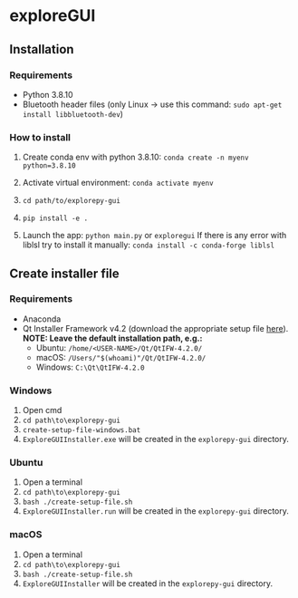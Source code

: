 # exploreGUI

## Installation
### Requirements
 - Python 3.8.10
 - Bluetooth header files (only Linux -> use this command: `sudo apt-get install libbluetooth-dev`)

### How to install

1. Create conda env with python 3.8.10:  `conda create -n myenv python=3.8.10`
2. Activate virtual environment: `conda activate myenv`
3. `cd path/to/explorepy-gui`
4. `pip install -e .`

5. Launch the app: `python main.py` or `exploregui`
If there is any error with liblsl try to install it manually: `conda install -c conda-forge liblsl`

## Create installer file
### Requirements
 - Anaconda
 - Qt Installer Framework v4.2 (download the appropriate setup file 
[here](https://download.qt.io/official_releases/qt-installer-framework/4.2.0/)). **NOTE: Leave the default installation
path, e.g.:**
    - Ubuntu: `/home/<USER-NAME>/Qt/QtIFW-4.2.0/`
    - macOS: `/Users/"$(whoami)"/Qt/QtIFW-4.2.0/`
    - Windows: `C:\Qt\QtIFW-4.2.0`

### Windows
1. Open cmd
2. `cd path\to\explorepy-gui`
3. `create-setup-file-windows.bat`
4. `ExploreGUIInstaller.exe` will be created in the `explorepy-gui` directory.

### Ubuntu
1. Open a terminal
2. `cd path\to\explorepy-gui`
3. `bash ./create-setup-file.sh`
4. `ExploreGUIInstaller.run` will be created in the `explorepy-gui` directory.

### macOS
1. Open a terminal
2. `cd path\to\explorepy-gui`
3. `bash ./create-setup-file.sh` 
4. `ExploreGUIInstaller` will be created in the `explorepy-gui` directory.